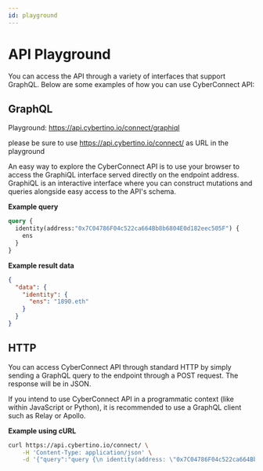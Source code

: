 ```yaml
---
id: playground
---
```


# API Playground

You can access the API through a variety of interfaces that support GraphQL. Below are some examples of how you can use CyberConnect API:

## GraphQL

Playground: https://api.cybertino.io/connect/graphiql

please be sure to use https://api.cybertino.io/connect/ as URL in the playground

An easy way to explore the CyberConnect API is to use your browser to access the GraphiQL interface served directly on the endpoint address. GraphiQL is an interactive interface where you can construct mutations and queries alongside easy access to the API's schema. 

**Example query**

```graphql
query {
  identity(address:"0x7C04786F04c522ca664Bb8b6804E0d182eec505F") {
    ens
  }
}
```

**Example result data**

```json
{
  "data": {
    "identity": {
      "ens": "1890.eth"
    }
  }
}
```

## HTTP

You can access CyberConnect API through standard HTTP by simply sending a GraphQL query to the endpoint through a POST request. The response will be in JSON.

If you intend to use CyberConnect API in a programmatic context (like within JavaScript or Python), it is recommended to use a GraphQL client such as Relay or Apollo.

**Example using cURL**

```bash
curl https://api.cybertino.io/connect/ \
    -H 'Content-Type: application/json' \
    -d '{"query":"query {\n identity(address: \"0x7C04786F04c522ca664Bb8b6804E0d182eec505F\") {\n ens\n\t}\n}"}'
```